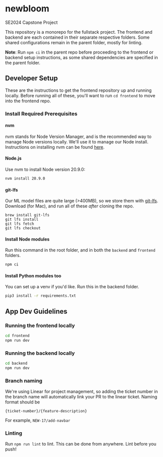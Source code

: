 # newbloom
SE2024 Capstone Project

This repository is a monorepo for the fullstack project. The frontend and backend are each contained in their separate respective folders. Some shared configurations remain in the parent folder, mostly for linting. 

**Note**: Run `npm ci` in the parent repo before proceeding to the frontend or backend setup instructions, as some shared dependencies are specified in the parent folder.

## Developer Setup

These are the instructions to get the frontend repository up and running locally. Before running all of these, you'll want to run `cd frontend` to move into the frontend repo.

### Install Required Prerequisites

#### nvm
nvm stands for Node Version Manager, and is the recommended way to manage Node versions locally. We'll use it to manage our Node install. Instructions on installing nvm can be found [here](https://github.com/nvm-sh/nvm#installing-and-updating).

#### Node.js
Use nvm to install Node version 20.9.0:
```zsh
nvm install 20.9.0
```

#### git-lfs
Our ML model files are quite large (>400MB), so we store them with [git-lfs](https://git-lfs.com/). Download (for Mac), and run all of these _after_ cloning the repo.
```
brew install git-lfs
git lfs install
git lfs fetch
git lfs checkout
```

#### Install Node modules
Run this command in the root folder, and in both the `backend` and `frontend` folders.

```zsh
npm ci
```

#### Install Python modules too
You can set up a venv if you'd like. Run this in the backend folder.

```zsh
pip3 install -r requirements.txt
```

## App Dev Guidelines

### Running the frontend locally

```zsh
cd frontend
npm run dev
```

### Running the backend locally

```zsh
cd backend
npm run dev
```

### Branch naming
We're using Linear for project management, so adding the ticket number in the branch name will automatically link your PR to the linear ticket. Naming format should be
```
{ticket-number}/{feature-description}
```
For example, `NEW-17/add-navbar`

### Linting
Run `npm run lint` to lint. This can be done from anywhere. Lint before you push!


